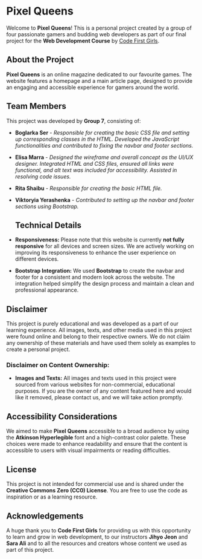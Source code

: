 # Pixel Queens

Welcome to **Pixel Queens**! This is a personal project created by a group of four passionate gamers and budding web developers as part of our final project for the **Web Development Course** by [Code First Girls](https://codefirstgirls.com/).

## About the Project

**Pixel Queens** is an online magazine dedicated to our favourite games. The website features a homepage and a main article page, designed to provide an engaging and accessible experience for gamers around the world.

## Team Members

This project was developed by **Group 7**, consisting of:

- **Boglarka Ser** - *Responsible for creating the basic CSS file and setting up corresponding classes in the HTML. Developed the JavaScript functionalities and contributed to fixing the navbar and footer sections.*
- **Elisa Marra** - *Designed the wireframe and overall concept as the UI/UX designer. Integrated HTML and CSS files, ensured all links were functional, and alt text was included for accessibility. Assisted in resolving code issues.*
- **Rita Shaibu** - *Responsible for creating the basic HTML file.*  
- **Viktoryia Yerashenka** - *Contributed to setting up the navbar and footer sections using Bootstrap.*

  ## Technical Details

- **Responsiveness:** Please note that this website is currently **not fully responsive** for all devices and screen sizes. We are actively working on improving its responsiveness to enhance the user experience on different devices.
- **Bootstrap Integration:** We used **Bootstrap** to create the navbar and footer for a consistent and modern look across the website. The integration helped simplify the design process and maintain a clean and professional appearance.

## Disclaimer

This project is purely educational and was developed as a part of our learning experience. All images, texts, and other media used in this project were found online and belong to their respective owners. We do not claim any ownership of these materials and have used them solely as examples to create a personal project.

### Disclaimer on Content Ownership:

- **Images and Texts:** All images and texts used in this project were sourced from various websites for non-commercial, educational purposes. If you are the owner of any content featured here and would like it removed, please contact us, and we will take action promptly.

## Accessibility Considerations

We aimed to make **Pixel Queens** accessible to a broad audience by using the **Atkinson Hyperlegible** font and a high-contrast color palette. These choices were made to enhance readability and ensure that the content is accessible to users with visual impairments or reading difficulties.

## License

This project is not intended for commercial use and is shared under the **Creative Commons Zero (CC0) License**. You are free to use the code as inspiration or as a learning resource.

## Acknowledgements

A huge thank you to **Code First Girls** for providing us with this opportunity to learn and grow in web development, to our instructors **Jihyo Jeon** and **Sara Ali** and to all the resources and creators whose content we used as part of this project.
